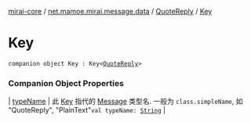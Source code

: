 [mirai-core](../../../index.md) / [net.mamoe.mirai.message.data](../../index.md) / [QuoteReply](../index.md) / [Key](./index.md)

# Key

`companion object Key : Key<`[`QuoteReply`](../index.md)`>`

### Companion Object Properties

| [typeName](type-name.md) | 此 [Key](../../-message/-key/index.md) 指代的 [Message](../../-message/index.md) 类型名. 一般为 `class.simpleName`, 如 "QuoteReply", "PlainText"`val typeName: `[`String`](https://kotlinlang.org/api/latest/jvm/stdlib/kotlin/-string/index.html) |

